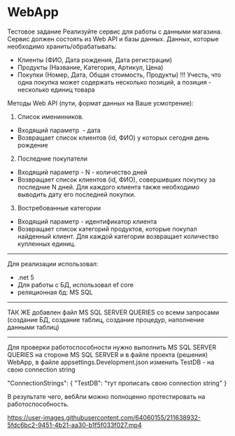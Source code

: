 # WebApp

Тестовое задание
Реализуйте сервис для работы с данными магазина. Сервис должен состоять из Web API и
базы данных.
Данных, которые необходимо хранить/обрабатывать:

- Клиенты (ФИО, Дата рождения, Дата регистрации)
- Продукты (Название, Категория, Артикул, Цена)
- Покупки (Номер, Дата, Общая стоимость, Продукты)
!!! Учесть, что одна покупка может содержать несколько позиций, а
позиция - несколько единиц товара

Методы Web API (пути, формат данных на Ваше усмотрение):
1) Список именинников.
- Входящий параметр  - дата
- Возвращает список клиентов (id, ФИО) у которых сегодня день
рождение

2) Последние покупатели
- Входящий параметр - N - количество дней
- Возвращает список клиентов (id, ФИО), совершивших покупку за
последние N дней. Для каждого клиента также необходимо
выводить дату его последней покупки.

3) Востребованные категории
- Входящий параметр - идентификатор клиента
- Возвращает список категорий продуктов, которые покупал
найденный клиент. Для каждой категории возвращает количество
купленных единиц.

--------------------------------------------------------------------------------------------------------------------------------------------------
Для реализации использовал:
- .net 5 
- Для работы с БД, использовал ef core
- реляционная бд: MS SQL

--------------------------------------------------------------------------------------------------------------------------------------------------
ТАК ЖЕ добавлен файл MS SQL SERVER QUERIES со всеми запросами (создание БД, создание таблиц, создание процедур, наполнение данными таблиц)


--------------------------------------------------------------------------------------------------------------------------------------------------
Для проверки работоспособности нужно выполнить MS SQL SERVER QUERIES на стороне MS SQL SERVER и в файле проекта (решения) WebApp, в файле appsettings.Development.json изменить TestDB - на свою connection string

"ConnectionStrings": {
    "TestDB": "тут прописать свою connection string"
  }

В результате чего, вебАпи можно полноценно протестировать на работоспособность.


https://user-images.githubusercontent.com/64060155/211638932-5fdc6bc2-9451-4b21-aa30-b1f5f033f027.mp4



